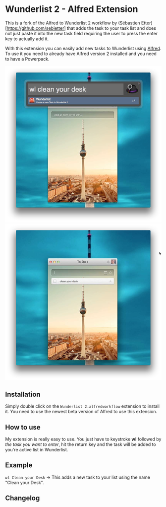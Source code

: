 # Wunderlist 2 - Alfred Extension

This is a fork of the Alfred to Wunderlist 2 workflow by (Sébastien Etter)[https://github.com/sebietter] that adds the task to your task list and does not just paste it into the new task field requiring the user to press the enter key to actually add it. 

With this extension you can easily add new tasks to Wunderlist using [Alfred](http://alfredapp.com). To use it you need to already have Alfred version 2 installed and you need to have a Powerpack.

![step one](https://github.com/Tobystereo/Wunderlist-2-for-Alfred/blob/master/assets/alfred2_wunderlist_workflow_01.png?raw=true)
![result](https://github.com/Tobystereo/Wunderlist-2-for-Alfred/blob/master/assets/alfred2_wunderlist_workflow_02.png?raw=true)

Installation
----

Simply double click on the `Wunderlist 2.alfredworkflow` extension to install it. You need to use the newest beta version of Alfred to use this extension.

How to use
----

My extension is really easy to use. You just have to keystroke **wl** followed by *the task you want to enter*, hit the return key and the task will be added to you're active list in Wunderlist. 

Example
----

`wl Clean your Desk`
-> This adds a new task to your list using the name "Clean your Desk".

Changelog 
----

